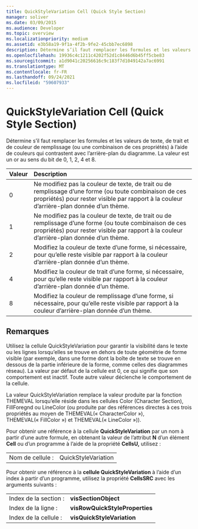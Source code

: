 ```yaml
---
title: QuickStyleVariation Cell (Quick Style Section)
manager: soliver
ms.date: 03/09/2015
ms.audience: Developer
ms.topic: overview
ms.localizationpriority: medium
ms.assetid: e3b58a19-9f1a-4f2b-9fe2-45cbb7ec6898
description: Détermine s’il faut remplacer les formules et les valeurs de texte, de trait et de couleur de remplissage (ou une combinaison de ces propriétés) à l’aide de couleurs qui contrastent avec l’arrière-plan du diagramme. La valeur est un or au sens du bit de 0, 1, 2, 4 et 8.
ms.openlocfilehash: 19936c4c1211c4202f52d1c8446d6b45ff5cbe83
ms.sourcegitcommit: a1d9041c20256616c9c183f7d1049142a7ac6991
ms.translationtype: MT
ms.contentlocale: fr-FR
ms.lasthandoff: 09/24/2021
ms.locfileid: "59607933"
---
```

# <a name="quickstylevariation-cell-quick-style-section"></a>QuickStyleVariation Cell (Quick Style Section)

Détermine s’il faut remplacer les formules et les valeurs de texte, de trait et de couleur de remplissage (ou une combinaison de ces propriétés) à l’aide de couleurs qui contrastent avec l’arrière-plan du diagramme. La valeur est un or au sens du bit de 0, 1, 2, 4 et 8.
  
|**Valeur**|**Description**|
|:-----|:-----|
|0  <br/> |Ne modifiez pas la couleur de texte, de trait ou de remplissage d’une forme (ou toute combinaison de ces propriétés) pour rester visible par rapport à la couleur d’arrière-plan donnée d’un thème.  <br/> |
|1  <br/> |Ne modifiez pas la couleur de texte, de trait ou de remplissage d’une forme (ou toute combinaison de ces propriétés) pour rester visible par rapport à la couleur d’arrière-plan donnée d’un thème.  <br/> |
|2  <br/> |Modifiez la couleur de texte d’une forme, si nécessaire, pour qu’elle reste visible par rapport à la couleur d’arrière-plan donnée d’un thème.  <br/> |
|4   <br/> |Modifiez la couleur de trait d’une forme, si nécessaire, pour qu’elle reste visible par rapport à la couleur d’arrière-plan donnée d’un thème.  <br/> |
|8   <br/> |Modifiez la couleur de remplissage d’une forme, si nécessaire, pour qu’elle reste visible par rapport à la couleur d’arrière-plan donnée d’un thème.  <br/> |
   
## <a name="remarks"></a>Remarques

Utilisez la cellule QuickStyleVariation pour garantir la visibilité dans le texte ou les lignes lorsqu’elles se trouve en dehors de toute géométrie de forme visible (par exemple, dans une forme dont la boîte de texte se trouve en dessous de la partie inférieure de la forme, comme celles des diagrammes réseau). La valeur par défaut de la cellule est 0, ce qui signifie que son comportement est inactif. Toute autre valeur déclenche le comportement de la cellule.
  
La valeur QuickStyleVariation remplace la valeur produite par la fonction THEMEVAL lorsqu’elle réside dans les cellules Color (Character Section), FillForegnd ou LineColor (ou produite par des références directes à ces trois propriétés au moyen de THEMEVAL(« CharacterColor »), THEMEVAL(« FillColor ») et THEMEVAL(« LineColor »)).
  
Pour obtenir une référence à la cellule **QuickStyleVariation** par un nom à partir d’une autre formule, en obtenant la valeur de l’attribut **N** d’un élément **Cell** ou d’un programme à l’aide de la propriété **CellsU,** utilisez : 
  
|||
|:-----|:-----|
|Nom de cellule :  <br/> |QuickStyleVariation  <br/> |
   
Pour obtenir une référence à la **cellule QuickStyleVariation** à l’aide d’un index à partir d’un programme, utilisez la propriété **CellsSRC** avec les arguments suivants : 
  
|||
|:-----|:-----|
|Index de la section :  <br/> |**visSectionObject** <br/> |
|Index de la ligne :  <br/> |**visRowQuickStyleProperties** <br/> |
|Index de la cellule :  <br/> |**visQuickStyleVariation** <br/> |
   

